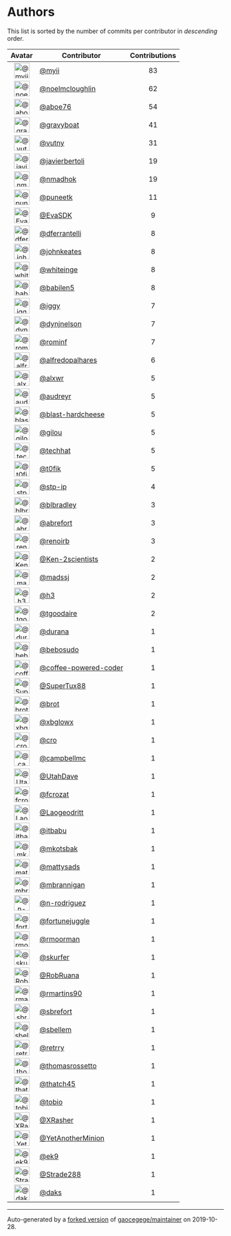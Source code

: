 # Authors

This list is sorted by the number of commits per contributor in _descending_ order.

Avatar|Contributor|Contributions
:-:|---|:-:
<img class='float-left rounded-1' src='https://avatars2.githubusercontent.com/u/10231489?v=4' width='36' height='36' alt='@myii'>|[@myii](https://github.com/myii)|83
<img class='float-left rounded-1' src='https://avatars1.githubusercontent.com/u/13322818?v=4' width='36' height='36' alt='@noelmcloughlin'>|[@noelmcloughlin](https://github.com/noelmcloughlin)|62
<img class='float-left rounded-1' src='https://avatars0.githubusercontent.com/u/1800660?v=4' width='36' height='36' alt='@aboe76'>|[@aboe76](https://github.com/aboe76)|54
<img class='float-left rounded-1' src='https://avatars2.githubusercontent.com/u/1396878?v=4' width='36' height='36' alt='@gravyboat'>|[@gravyboat](https://github.com/gravyboat)|41
<img class='float-left rounded-1' src='https://avatars0.githubusercontent.com/u/16338056?v=4' width='36' height='36' alt='@vutny'>|[@vutny](https://github.com/vutny)|31
<img class='float-left rounded-1' src='https://avatars2.githubusercontent.com/u/242396?v=4' width='36' height='36' alt='@javierbertoli'>|[@javierbertoli](https://github.com/javierbertoli)|19
<img class='float-left rounded-1' src='https://avatars0.githubusercontent.com/u/3374962?v=4' width='36' height='36' alt='@nmadhok'>|[@nmadhok](https://github.com/nmadhok)|19
<img class='float-left rounded-1' src='https://avatars1.githubusercontent.com/u/528061?v=4' width='36' height='36' alt='@puneetk'>|[@puneetk](https://github.com/puneetk)|11
<img class='float-left rounded-1' src='https://avatars0.githubusercontent.com/u/745513?v=4' width='36' height='36' alt='@EvaSDK'>|[@EvaSDK](https://github.com/EvaSDK)|9
<img class='float-left rounded-1' src='https://avatars2.githubusercontent.com/u/1713422?v=4' width='36' height='36' alt='@dferrantelli'>|[@dferrantelli](https://github.com/dferrantelli)|8
<img class='float-left rounded-1' src='https://avatars3.githubusercontent.com/u/5306980?v=4' width='36' height='36' alt='@johnkeates'>|[@johnkeates](https://github.com/johnkeates)|8
<img class='float-left rounded-1' src='https://avatars2.githubusercontent.com/u/91293?v=4' width='36' height='36' alt='@whiteinge'>|[@whiteinge](https://github.com/whiteinge)|8
<img class='float-left rounded-1' src='https://avatars1.githubusercontent.com/u/117961?v=4' width='36' height='36' alt='@babilen5'>|[@babilen5](https://github.com/babilen5)|8
<img class='float-left rounded-1' src='https://avatars1.githubusercontent.com/u/20441?v=4' width='36' height='36' alt='@iggy'>|[@iggy](https://github.com/iggy)|7
<img class='float-left rounded-1' src='https://avatars1.githubusercontent.com/u/13106485?v=4' width='36' height='36' alt='@dynjnelson'>|[@dynjnelson](https://github.com/dynjnelson)|7
<img class='float-left rounded-1' src='https://avatars3.githubusercontent.com/u/3449635?v=4' width='36' height='36' alt='@rominf'>|[@rominf](https://github.com/rominf)|7
<img class='float-left rounded-1' src='https://avatars0.githubusercontent.com/u/223763?v=4' width='36' height='36' alt='@alfredopalhares'>|[@alfredopalhares](https://github.com/alfredopalhares)|6
<img class='float-left rounded-1' src='https://avatars0.githubusercontent.com/u/1920805?v=4' width='36' height='36' alt='@alxwr'>|[@alxwr](https://github.com/alxwr)|5
<img class='float-left rounded-1' src='https://avatars0.githubusercontent.com/u/74739?v=4' width='36' height='36' alt='@audreyr'>|[@audreyr](https://github.com/audreyr)|5
<img class='float-left rounded-1' src='https://avatars1.githubusercontent.com/u/278900?v=4' width='36' height='36' alt='@blast-hardcheese'>|[@blast-hardcheese](https://github.com/blast-hardcheese)|5
<img class='float-left rounded-1' src='https://avatars0.githubusercontent.com/u/2179770?v=4' width='36' height='36' alt='@gilou'>|[@gilou](https://github.com/gilou)|5
<img class='float-left rounded-1' src='https://avatars1.githubusercontent.com/u/287147?v=4' width='36' height='36' alt='@techhat'>|[@techhat](https://github.com/techhat)|5
<img class='float-left rounded-1' src='https://avatars0.githubusercontent.com/u/2995329?v=4' width='36' height='36' alt='@t0fik'>|[@t0fik](https://github.com/t0fik)|5
<img class='float-left rounded-1' src='https://avatars2.githubusercontent.com/u/3768412?v=4' width='36' height='36' alt='@stp-ip'>|[@stp-ip](https://github.com/stp-ip)|4
<img class='float-left rounded-1' src='https://avatars1.githubusercontent.com/u/1435085?v=4' width='36' height='36' alt='@blbradley'>|[@blbradley](https://github.com/blbradley)|3
<img class='float-left rounded-1' src='https://avatars2.githubusercontent.com/u/2192630?v=4' width='36' height='36' alt='@abrefort'>|[@abrefort](https://github.com/abrefort)|3
<img class='float-left rounded-1' src='https://avatars3.githubusercontent.com/u/296940?v=4' width='36' height='36' alt='@renoirb'>|[@renoirb](https://github.com/renoirb)|3
<img class='float-left rounded-1' src='https://avatars3.githubusercontent.com/u/1078927?v=4' width='36' height='36' alt='@Ken-2scientists'>|[@Ken-2scientists](https://github.com/Ken-2scientists)|2
<img class='float-left rounded-1' src='https://avatars1.githubusercontent.com/u/22311?v=4' width='36' height='36' alt='@madssj'>|[@madssj](https://github.com/madssj)|2
<img class='float-left rounded-1' src='https://avatars3.githubusercontent.com/u/102919?v=4' width='36' height='36' alt='@h3'>|[@h3](https://github.com/h3)|2
<img class='float-left rounded-1' src='https://avatars3.githubusercontent.com/u/6415605?v=4' width='36' height='36' alt='@tgoodaire'>|[@tgoodaire](https://github.com/tgoodaire)|2
<img class='float-left rounded-1' src='https://avatars2.githubusercontent.com/u/26276?v=4' width='36' height='36' alt='@durana'>|[@durana](https://github.com/durana)|1
<img class='float-left rounded-1' src='https://avatars1.githubusercontent.com/u/1922124?v=4' width='36' height='36' alt='@bebosudo'>|[@bebosudo](https://github.com/bebosudo)|1
<img class='float-left rounded-1' src='https://avatars0.githubusercontent.com/u/7353491?v=4' width='36' height='36' alt='@coffee-powered-coder'>|[@coffee-powered-coder](https://github.com/coffee-powered-coder)|1
<img class='float-left rounded-1' src='https://avatars3.githubusercontent.com/u/458548?v=4' width='36' height='36' alt='@SuperTux88'>|[@SuperTux88](https://github.com/SuperTux88)|1
<img class='float-left rounded-1' src='https://avatars1.githubusercontent.com/u/36720?v=4' width='36' height='36' alt='@brot'>|[@brot](https://github.com/brot)|1
<img class='float-left rounded-1' src='https://avatars3.githubusercontent.com/u/1020898?v=4' width='36' height='36' alt='@xbglowx'>|[@xbglowx](https://github.com/xbglowx)|1
<img class='float-left rounded-1' src='https://avatars3.githubusercontent.com/u/83323?v=4' width='36' height='36' alt='@cro'>|[@cro](https://github.com/cro)|1
<img class='float-left rounded-1' src='https://avatars3.githubusercontent.com/u/8599847?v=4' width='36' height='36' alt='@campbellmc'>|[@campbellmc](https://github.com/campbellmc)|1
<img class='float-left rounded-1' src='https://avatars0.githubusercontent.com/u/306240?v=4' width='36' height='36' alt='@UtahDave'>|[@UtahDave](https://github.com/UtahDave)|1
<img class='float-left rounded-1' src='https://avatars3.githubusercontent.com/u/215487?v=4' width='36' height='36' alt='@fcrozat'>|[@fcrozat](https://github.com/fcrozat)|1
<img class='float-left rounded-1' src='https://avatars1.githubusercontent.com/u/1468874?v=4' width='36' height='36' alt='@Laogeodritt'>|[@Laogeodritt](https://github.com/Laogeodritt)|1
<img class='float-left rounded-1' src='https://avatars1.githubusercontent.com/u/650691?v=4' width='36' height='36' alt='@itbabu'>|[@itbabu](https://github.com/itbabu)|1
<img class='float-left rounded-1' src='https://avatars2.githubusercontent.com/u/296523?v=4' width='36' height='36' alt='@mkotsbak'>|[@mkotsbak](https://github.com/mkotsbak)|1
<img class='float-left rounded-1' src='https://avatars1.githubusercontent.com/u/1331128?v=4' width='36' height='36' alt='@mattysads'>|[@mattysads](https://github.com/mattysads)|1
<img class='float-left rounded-1' src='https://avatars3.githubusercontent.com/u/3705387?v=4' width='36' height='36' alt='@mbrannigan'>|[@mbrannigan](https://github.com/mbrannigan)|1
<img class='float-left rounded-1' src='https://avatars3.githubusercontent.com/u/3433835?v=4' width='36' height='36' alt='@n-rodriguez'>|[@n-rodriguez](https://github.com/n-rodriguez)|1
<img class='float-left rounded-1' src='https://avatars0.githubusercontent.com/u/8399114?v=4' width='36' height='36' alt='@fortunejuggle'>|[@fortunejuggle](https://github.com/fortunejuggle)|1
<img class='float-left rounded-1' src='https://avatars0.githubusercontent.com/u/219695?v=4' width='36' height='36' alt='@rmoorman'>|[@rmoorman](https://github.com/rmoorman)|1
<img class='float-left rounded-1' src='https://avatars2.githubusercontent.com/u/154676?v=4' width='36' height='36' alt='@skurfer'>|[@skurfer](https://github.com/skurfer)|1
<img class='float-left rounded-1' src='https://avatars1.githubusercontent.com/u/2592431?v=4' width='36' height='36' alt='@RobRuana'>|[@RobRuana](https://github.com/RobRuana)|1
<img class='float-left rounded-1' src='https://avatars1.githubusercontent.com/u/3165500?v=4' width='36' height='36' alt='@rmartins90'>|[@rmartins90](https://github.com/rmartins90)|1
<img class='float-left rounded-1' src='https://avatars2.githubusercontent.com/u/10464711?v=4' width='36' height='36' alt='@sbrefort'>|[@sbrefort](https://github.com/sbrefort)|1
<img class='float-left rounded-1' src='https://avatars2.githubusercontent.com/u/125458?v=4' width='36' height='36' alt='@sbellem'>|[@sbellem](https://github.com/sbellem)|1
<img class='float-left rounded-1' src='https://avatars1.githubusercontent.com/u/500703?v=4' width='36' height='36' alt='@retrry'>|[@retrry](https://github.com/retrry)|1
<img class='float-left rounded-1' src='https://avatars1.githubusercontent.com/u/2814878?v=4' width='36' height='36' alt='@thomasrossetto'>|[@thomasrossetto](https://github.com/thomasrossetto)|1
<img class='float-left rounded-1' src='https://avatars0.githubusercontent.com/u/507599?v=4' width='36' height='36' alt='@thatch45'>|[@thatch45](https://github.com/thatch45)|1
<img class='float-left rounded-1' src='https://avatars1.githubusercontent.com/u/444668?v=4' width='36' height='36' alt='@tobio'>|[@tobio](https://github.com/tobio)|1
<img class='float-left rounded-1' src='https://avatars0.githubusercontent.com/u/2097647?v=4' width='36' height='36' alt='@XRasher'>|[@XRasher](https://github.com/XRasher)|1
<img class='float-left rounded-1' src='https://avatars3.githubusercontent.com/u/8005290?v=4' width='36' height='36' alt='@YetAnotherMinion'>|[@YetAnotherMinion](https://github.com/YetAnotherMinion)|1
<img class='float-left rounded-1' src='https://avatars0.githubusercontent.com/u/17393048?v=4' width='36' height='36' alt='@ek9'>|[@ek9](https://github.com/ek9)|1
<img class='float-left rounded-1' src='https://avatars1.githubusercontent.com/u/11394644?v=4' width='36' height='36' alt='@Strade288'>|[@Strade288](https://github.com/Strade288)|1
<img class='float-left rounded-1' src='https://avatars3.githubusercontent.com/u/52996?v=4' width='36' height='36' alt='@daks'>|[@daks](https://github.com/daks)|1

---

Auto-generated by a [forked version](https://github.com/myii/maintainer) of [gaocegege/maintainer](https://github.com/gaocegege/maintainer) on 2019-10-28.
